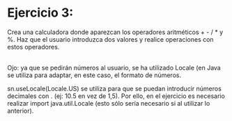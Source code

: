 
# Ejercicio 3:
Crea una calculadora donde aparezcan los operadores aritméticos + - / * y %.
Haz que el usuario introduzca dos valores y realice operaciones con estos operadores.
<br>
<br>



Ojo: ya que se pedirán números al usuario, se ha utilizado Locale (en Java se utiliza para adaptar, en este caso, el formato de números.

sn.useLocale(Locale.US) se utiliza para que se puedan introducir números decimales con . (ej: 10.5 en vez de 1,5).
Por ello, en el ejercicio es necesario realizar import java.util.Locale (esto sólo sería necesario si al utilizar lo anterior).

